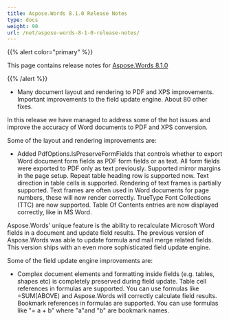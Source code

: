 ```yaml
---
title: Aspose.Words 8.1.0 Release Notes
type: docs
weight: 90
url: /net/aspose-words-8-1-0-release-notes/
---
```


{{% alert color="primary" %}} 

This page contains release notes for [Aspose.Words 8.1.0](http://www.aspose.com/downloads/words/net/new-releases/aspose.words-8.1.0/)

{{% /alert %}} 

- Many document layout and rendering to PDF and XPS improvements.
  Important improvements to the field update engine. 
  About 80 other fixes. 

In this release we have managed to address some of the hot issues and improve the accuracy of Word documents to PDF and XPS conversion. 

Some of the layout and rendering improvements are:

- Added PdfOptions.IsPreserveFormFields that controls whether to export Word document form fields as PDF form fields or as text. All form fields were exported to PDF only as text previously.
  Supported mirror margins in the page setup. 
  Repeat table heading row is supported now. 
  Text direction in table cells is supported. 
  Rendering of text frames is partially supported. Text frames are often used in Word documents for page numbers, these will now render correctly. 
  TrueType Font Collections (TTC) are now supported. 
  Table Of Contents entries are now displayed correctly, like in MS Word. 

Aspose.Words' unique feature is the ability to recalculate Microsoft Word fields in a document and update field results. The previous version of Aspose.Words was able to update formula and mail merge related fields. This version ships with an even more sophisticated field update engine. 

Some of the field update engine improvements are:

- Complex document elements and formatting inside fields (e.g. tables, shapes etc) is completely preserved during field update.
  Table cell references in formulas are supported. You can use formulas like =SUM(ABOVE) and Aspose.Words will correctly calculate field results. 
  Bookmark references in formulas are supported. You can use formulas like "= a + b" where "a"and "b" are bookmark names. 
